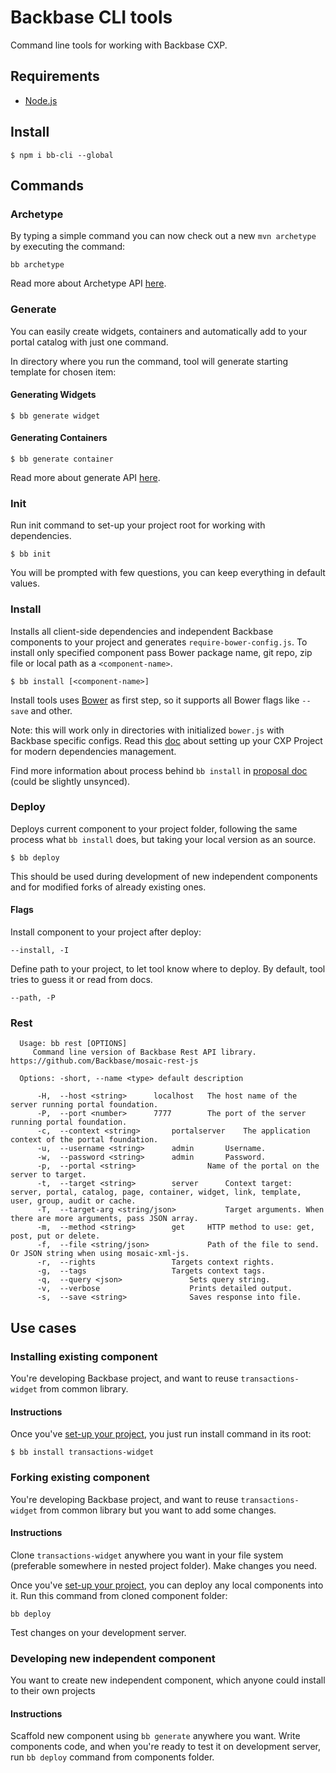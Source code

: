 Backbase CLI tools
===================

Command line tools for working with Backbase CXP.

## Requirements
- [Node.js](http://nodejs.org/)

## Install
``` shell
$ npm i bb-cli --global
```

## Commands

### Archetype

By typing a simple command you can now check out a new `mvn archetype` by executing the command:

```
bb archetype
```

Read more about Archetype API [here](https://github.com/Backbase/bb-cli/blob/master/docs/archetype.md).

### Generate

You can easily create widgets, containers and automatically add to your portal catalog with just one command.

In directory where you run the command, tool will generate starting template for chosen item:

#### Generating Widgets

``` shell
$ bb generate widget
```

#### Generating Containers

``` shell
$ bb generate container
```

Read more about generate API [here](https://github.com/Backbase/bb-cli/blob/master/docs/generate.md).

### Init

Run init command to set-up your project root for working with dependencies.

``` shell
$ bb init
```

You will be prompted with few questions, you can keep everything in default values.

### Install

Installs all client-side dependencies and independent Backbase components to your project and generates `require-bower-config.js`. To install only specified component pass Bower package name, git repo, zip file or local path as a `<component-name>`.

``` shell
$ bb install [<component-name>]
```

Install tools uses [Bower](http://bower.io) as first step, so it supports all Bower flags like `--save` and other.

Note: this will work only in directories with initialized `bower.js` with Backbase specific configs. Read this [doc](https://github.com/Backbase/bb-cli/blob/master/docs/dependencies-setup.md) about setting up your CXP Project for modern dependencies management.

Find more information about process behind `bb install` in [proposal doc](https://github.com/operatino/backbase-widget-dependencies-proposal) (could be slightly unsynced).

### Deploy

Deploys current component to your project folder, following the same process what `bb install` does, but taking your local version as an source.

``` shell
$ bb deploy
```

This should be used during development of new independent components and for modified forks of already existing ones.

#### Flags

Install component to your project after deploy:

```
--install, -I
```

Define path to your project, to let tool know where to deploy. By default, tool tries to guess it or read from docs.

```
--path, -P
```

### Rest
```
  Usage: bb rest [OPTIONS]
	 Command line version of Backbase Rest API library. https://github.com/Backbase/mosaic-rest-js

  Options: -short, --name <type> default description

      -H,  --host <string>		localhost	The host name of the server running portal foundation.
      -P,  --port <number>		7777		The port of the server running portal foundation.
      -c,  --context <string>		portalserver	The application context of the portal foundation.
      -u,  --username <string>		admin		Username.
      -w,  --password <string>		admin		Password.
      -p,  --portal <string>				Name of the portal on the server to target.
      -t,  --target <string>		server		Context target: server, portal, catalog, page, container, widget, link, template, user, group, audit or cache.
      -T,  --target-arg <string/json>			Target arguments. When there are more arguments, pass JSON array.
      -m,  --method <string>		get		HTTP method to use: get, post, put or delete.
      -f,  --file <string/json>				Path of the file to send. Or JSON string when using mosaic-xml-js.
      -r,  --rights					Targets context rights.
      -g,  --tags					Targets context tags.
      -q,  --query <json>				Sets query string.
      -v,  --verbose					Prints detailed output.
      -s,  --save <string>				Saves response into file.
```

## Use cases

### Installing existing component

You're developing Backbase project, and want to reuse `transactions-widget` from common library.

#### Instructions

Once you've [set-up your project](https://github.com/Backbase/bb-cli/blob/master/docs/dependencies-setup.md), you just run install command in its root:

``` shell
$ bb install transactions-widget
```

### Forking existing component

You're developing Backbase project, and want to reuse `transactions-widget` from common library but you want to add some changes.

#### Instructions

Clone `transactions-widget` anywhere you want in your file system (preferable somewhere in nested project folder). Make changes you need.

Once you've [set-up your project](https://github.com/Backbase/bb-cli/blob/master/docs/dependencies-setup.md), you can deploy any local components into it. Run this command from cloned component folder:

```
bb deploy
```

Test changes on your development server.

### Developing new independent component

You want to create new independent component, which anyone could install to their own projects

#### Instructions

Scaffold new component using `bb generate` anywhere you want. Write components code, and when you're ready to test it on development server, run `bb deploy` command from components folder.
